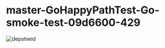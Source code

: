 # master-GoHappyPathTest-Go-smoke-test-09d6600-429

![depshield](https://ci.dev.depshield.sonatype.org/badges/depshield-ci/master-GoHappyPathTest-Go-smoke-test-09d6600-429/depshield.svg)